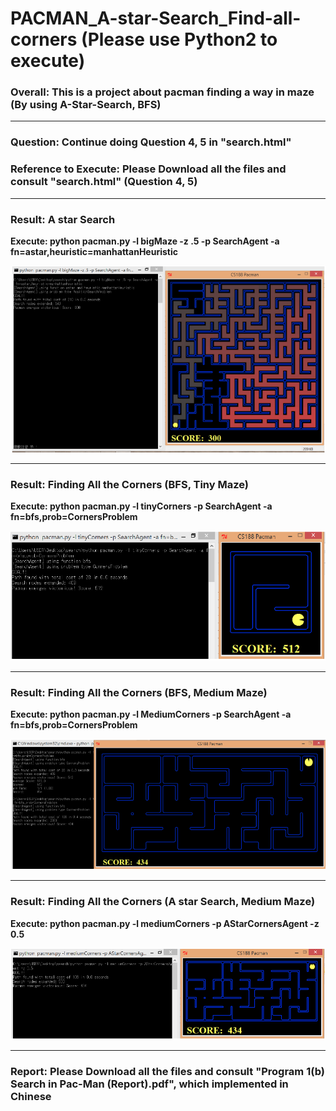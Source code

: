 # PACMAN_A-star-Search_Find-all-corners (Please use Python2 to execute)

### **Overall: This is a project about pacman finding a way in maze (By using A-Star-Search, BFS)**

---

### **Question: Continue doing Question 4, 5 in "search.html"**

### **Reference to Execute: Please Download all the files and consult "search.html" (Question 4, 5)**

---

### **Result: A star Search**

**Execute: python pacman.py -l bigMaze -z .5 -p SearchAgent -a fn=astar,heuristic=manhattanHeuristic**

![image](https://github.com/KBLin1996/PACMAN_A-star-Search_Find-all-corners/blob/master/Astar%20Search.PNG)

---

### **Result: Finding All the Corners (BFS, Tiny Maze)**

**Execute: python pacman.py -l tinyCorners -p SearchAgent -a fn=bfs,prob=CornersProblem**

![image](https://github.com/KBLin1996/PACMAN_A-star-Search_Find-all-corners/blob/master/Finding%20All%20the%20Corners%20(BFS%2CTiny).PNG)

---

### **Result: Finding All the Corners (BFS, Medium Maze)**

**Execute: python pacman.py -l MediumCorners -p SearchAgent -a fn=bfs,prob=CornersProblem**

![image](https://github.com/KBLin1996/PACMAN_A-star-Search_Find-all-corners/blob/master/Finding%20All%20the%20Corners%20(BFS%2CMid).PNG)

---

### **Result: Finding All the Corners (A star Search, Medium Maze)**

**Execute: python pacman.py -l mediumCorners -p AStarCornersAgent -z 0.5**

![image](https://github.com/KBLin1996/PACMAN_A-star-Search_Find-all-corners/blob/master/Finding%20All%20the%20Corners%20(A%20star%2CMid).PNG)

---

### **Report: Please Download all the files and consult "Program 1(b) Search in Pac-Man (Report).pdf", which implemented in Chinese**
